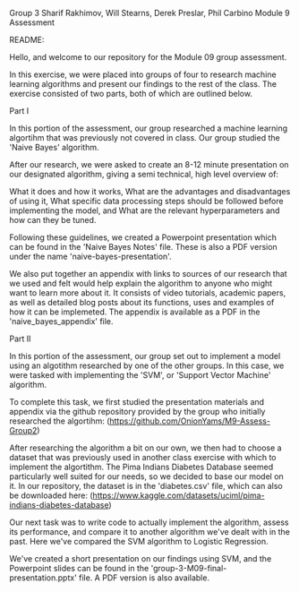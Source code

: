 Group 3
Sharif Rakhimov, Will Stearns, Derek Preslar, Phil Carbino
Module 9 Assessment

README:

Hello, and welcome to our repository for the Module 09 group assessment.

In this exercise, we were placed into groups of four to research machine learning algorithms and present our findings to the rest of the class. The exercise consisted of two parts, both of which are outlined below.



Part I

In this portion of the assessment, our group researched a machine learning algortihm that was previously not covered in class. Our group studied the 'Naive Bayes' algorithm.

After our research, we were asked to create an 8-12 minute presentation on our designated algorithm, giving a semi technical, high level overview of:

What it does and how it works,
What are the advantages and disadvantages of using it,
What specific data processing steps should be followed before implementing the model, and
What are the relevant hyperparameters and how can they be tuned.

Following these guidelines, we created a Powerpoint presentation which can be found in the 'Naive Bayes Notes' file. These is also a PDF version under the name 'naive-bayes-presentation'.

We also put together an appendix with links to sources of our research that we used and felt would help explain the algorithm to anyone who might want to learn more about it. It consists of video tutorials, academic papers, as well as detailed blog posts about its functions, uses and examples of how it can be implemeted. The appendix is available as a PDF in the 'naive_bayes_appendix' file.



Part II

In this portion of the assessment, our group set out to implement a model using an algotithm researched by one of the other groups. In this case, we were tasked with implementing the 'SVM', or 'Support Vector Machine' algorithm.

To complete this task, we first studied the presentation materials and appendix via the github repository provided by the group who initially researched the algortihm:
(https://github.com/OnionYams/M9-Assess-Group2)

After researching the algorithm a bit on our own, we then had to choose a dataset that was previously used in another class exercise with which to implement the algortithm. The Pima Indians Diabetes Database seemed particularly well suited for our needs, so we decided to base our model on it. In our repository, the dataset is in the 'diabetes.csv' file, which can also be downloaded here:
(https://www.kaggle.com/datasets/uciml/pima-indians-diabetes-database)

Our next task was to write code to actually implement the algorithm, assess its performance, and compare it to another algorithm we've dealt with in the past. Here we've compared the SVM algorithm to Logistic Regression.

We've created a short presentation on our findings using SVM, and the Powerpoint slides can be found in the 'group-3-M09-final-presentation.pptx' file. A PDF version is also available.
